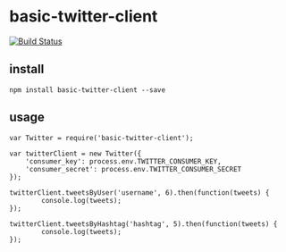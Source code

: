 # basic-twitter-client
[![Build Status](https://travis-ci.org/gjlaubenstein/basic-twitter-client.svg?branch=master)](https://travis-ci.org/gjlaubenstein/basic-twitter-client)
## install
`npm install basic-twitter-client --save`

## usage
```
var Twitter = require('basic-twitter-client');

var twitterClient = new Twitter({
	'consumer_key': process.env.TWITTER_CONSUMER_KEY,
	'consumer_secret': process.env.TWITTER_CONSUMER_SECRET
});

twitterClient.tweetsByUser('username', 6).then(function(tweets) {
		console.log(tweets);
});

twitterClient.tweetsByHashtag('hashtag', 5).then(function(tweets) {
		console.log(tweets);
});

```
